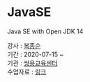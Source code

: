 # JavaSE
Java SE with Open JDK 14

강사 : [복종순](https://www.sist.co.kr/images/intro/teacher.jpg)  
기간 : 2020-07-15 ~  
기관 : [쌍용교육센터](https://www.sist.co.kr/index.do)  
수업자료 : [링크](https://github.com/swacademy)  

